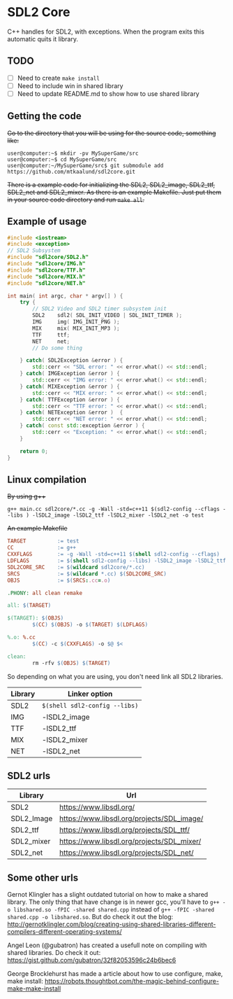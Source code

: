 # SDL2 Core
C++ handles for SDL2, with exceptions. When the program exits this automatic quits it library.

## TODO
- [ ] Need to create `make install`
- [ ] Need to include win in shared library
- [ ] Need to update README.md to show how to use shared library

## Getting the code
~~Go to the directory that you will be using for the source code, something like:~~
```
user@computer:~$ mkdir -pv MySuperGame/src
user@computer:~$ cd MySuperGame/src
user@computer:~/MySuperGame/src$ git submodule add https://github.com/mtkaalund/sdl2core.git
```
~~There is a example code for initializing the SDL2, SDL2_image, SDL2_ttf, SDL2_net and SDL2_mixer. As there is an example Makefile. Just put them in your source code directory and run `make all`.~~
## Example of usage

```C++
#include <iostream>
#include <exception>
// SDL2 Subsystem
#include "sdl2core/SDL2.h"
#include "sdl2core/IMG.h"
#include "sdl2core/TTF.h"
#include "sdl2core/MIX.h"
#include "sdl2core/NET.h"

int main( int argc, char * argv[] ) {
    try {
        // SDL2 Video and SDL2 timer subsystem init
        SDL2    sdl2( SDL_INIT_VIDEO | SDL_INIT_TIMER );
        IMG     img( IMG_INIT_PNG );
        MIX     mix( MIX_INIT_MP3 );
        TTF     ttf;
        NET     net;
        // Do some thing

    } catch( SDL2Exception &error ) {
        std::cerr << "SDL error: " << error.what() << std::endl;
    } catch( IMGException &error ) {
        std::cerr << "IMG error: " << error.what() << std::endl;
    } catch( MIXException &error ) {
        std::cerr << "MIX error: " << error.what() << std::endl;
    } catch( TTFException &error ) {
        std::cerr << "TTF error: " << error.what() << std::endl;
    } catch( NETException &error )  {
        std::cerr << "NET error: " << error.what() << std::endl;
    } catch( const std::exception &error ) {
        std::cerr << "Exception: " << error.what() << std::endl;
    }

    return 0;
}
```

## Linux compilation
~~By using g++~~
```
g++ main.cc sdl2core/*.cc -g -Wall -std=c++11 $(sdl2-config --cflags --libs ) -lSDL2_image -lSDL2_ttf -lSDL2_mixer -lSDL2_net -o test 
```

~~An example Makefile~~
```Makefile
TARGET          := test
CC              := g++
CXXFLAGS        := -g -Wall -std=c++11 $(shell sdl2-config --cflags)
LDFLAGS         := $(shell sdl2-config --libs) -lSDL2_image -lSDL2_ttf -lSDL2_mixer -lSDL2_net
SDL2CORE_SRC    := $(wildcard sdl2core/*.cc)
SRCS            := $(wildcard *.cc) $(SDL2CORE_SRC)
OBJS            := $(SRCS:.cc=.o)

.PHONY: all clean remake

all: $(TARGET)

$(TARGET): $(OBJS)
        $(CC) $(OBJS) -o $(TARGET) $(LDFLAGS)

%.o: %.cc
        $(CC) -c $(CXXFLAGS) -o $@ $<

clean:
        rm -rfv $(OBJS) $(TARGET)
```

So depending on what you are using, you don't need link all SDL2 libraries.

Library | Linker option
--------|--------------
SDL2    | `$(shell sdl2-config --libs)`
IMG     | -lSDL2_image
TTF     | -lSDL2_ttf
MIX     | -lSDL2_mixer
NET     | -lSDL2_net

## SDL2 urls

Library | Url
--------|-----
SDL2 | https://www.libsdl.org/
SDL2_Image | https://www.libsdl.org/projects/SDL_image/
SDL2_ttf | https://www.libsdl.org/projects/SDL_ttf/
SDL2_mixer | https://www.libsdl.org/projects/SDL_mixer/
SDL2_net | https://www.libsdl.org/projects/SDL_net/

## Some other urls
Gernot Klingler has a slight outdated tutorial on how to make a shared library. The only thing that have change is in newer gcc, you'll have to `g++ -o libshared.so -fPIC -shared shared.cpp` instead of `g++ -fPIC -shared shared.cpp -o libshared.so`.
But do check it out the blog: http://gernotklingler.com/blog/creating-using-shared-libraries-different-compilers-different-operating-systems/

Angel Leon (@gubatron) has created a usefull note on compiling with shared libraries. Do check it out: https://gist.github.com/gubatron/32f82053596c24b6bec6

George Brocklehurst has made a article about how to use configure, make, make install: https://robots.thoughtbot.com/the-magic-behind-configure-make-make-install
